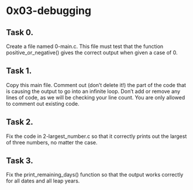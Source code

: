 # 0x03-debugging
## Task 0.
Create a file named 0-main.c. This file must test that the function
positive_or_negative() gives the correct output when given a case of 0.

## Task 1.
Copy this main file. Comment out (don’t delete it!) the part of the code that
is causing the output to go into an infinite loop. Don’t add or remove any lines
of code, as we will be checking your line count. You are only allowed to comment
out existing code.

## Task 2.
Fix the code in 2-largest_number.c so that it correctly prints out the
largest of three numbers, no matter the case.

## Task 3.
Fix the print_remaining_days() function so that the output works correctly
for all dates and all leap years.
